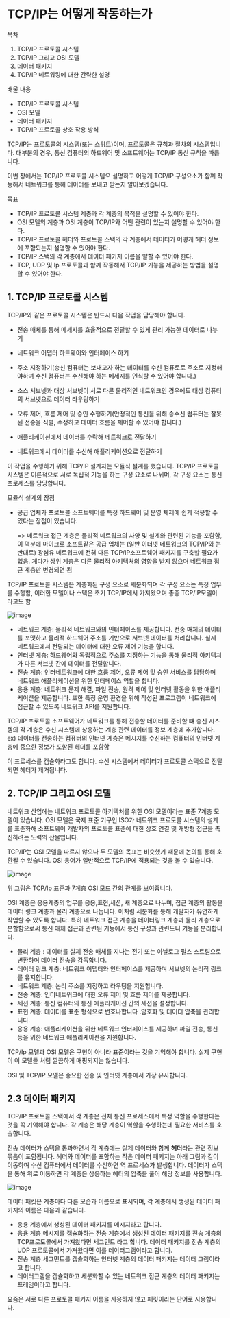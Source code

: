 # TCP/IP는 어떻게 작동하는가

목차

1. TCP/IP 프로토콜 시스템
2. TCP/IP 그리고 OSI 모델
3. 데이터 패키지
4. TCP/IP 네트워킹에 대한 간략한 설명



배울 내용

- TCP/IP 프로토콜 시스템
- OSI 모델
- 데이터 패키지
- TCP/IP 프로토콜 상호 작용 방식



TCP/IP는 프로토콜의 시스템(또는 스위트)이며, 프로토콜은 규칙과 절차의 시스템입니다. 대부분의 경우, 통신 컴퓨터의 하드웨어 및 소프트웨어는 TCP/IP 통신 규칙을 따릅니다.

이번 장에서는 TCP/IP 프로토콜 시스템으 설명하고 어떻게 TCP/IP 구성요소가 함꼐 작동해서 네트워크를 통해 데이터를 보내고 받는지 알아보겠습니다.



목표

- TCP/IP 프로토콜 시스템 계층과 각 계층의 목적을 설명할 수 있어야 한다.
- OSI 모델의 계층과 OSI 계층이 TCP/IP와 어떤 관련이 있는지 설명할 수 있어야 한다.
- TCP/IP 프로토콜 헤더와 프로토콜 스택의 각 계층에서 데이터가 어떻게 헤더 정보에 포함되는지 설명할 수 있어야 한다.
- TCP/IP 스택의 각 계층에서 데이터 패키지 이름을 말할 수 있어야 한다.
- TCP, UDP 및 Ip 프로토콜과 함꼐 작동해서 TCP/IP 기능을 제공하는 방법을 설명할 수 있어야 한다.



## 1. TCP/IP 프로토콜 시스템

TCP/IP와 같은 프로토콜 시스템은 반드시 다음 작업을 담당해야 합니다.

- 전송 매체를 통해 메세지를 효율적으로 전달할 수 있게 관리 가능한 데이터로 나누기
- 네트워크 어댑터 하드웨어와 인터페이스 하기
- 주소 지정하기(송신 컴퓨터는 보내고자 하는 데이터를 수신 컴퓨토로 주소로 지정해야하며 수신 컴퓨터는 수신해야 하는 메세지를 인식할 수 있어야 합니다.)

- 소스 서브넷과 대상 서브넷이 서로 다른 물리적인 네트워크인 경우에도 대상 컴퓨터의 서브넷으로 데이터 라우팅하기
- 오류 제어, 흐름 제어 및 승인 수행하기(안정적인 통신을 위해 송수신 컴퓨터는 잘못된 전송을 식별, 수정하고 데이터 흐름을 제어할 수 있어야 합니다.)

- 애플리케이션에서 데이터를 수락해 네트워크로 전달하기
- 네트워크에서 데이터를 수신해 애플리케이션으로 전달하기

이 작업을 수행하기 위해 TCP/IP 설계자는 모듈식 설계를 했습니다. TCP/IP 프로토콜 시스템은 이론적으로 서로 독립적 기능을 하는 구성 요소로 나뉘며, 각 구성 요소는 통신 프로세스를 담당합니다.



모듈식 설계의 장점

- 공급 업체가 프로토콜 소프트웨어를 특정 하드웨어 및 운영 체제에 쉽게 적용할 수 있다는 장점이 있습니다.

  => 네트워크 접근 계층은 물리적 네트워크의 사양 및 설계와 관련된 기능을 포함함, 이 덕분에 마이크로 소프트같은 공급 업체는 (일반 이더넷 네트워크의 TCP/IP와 는 반대로) 광섬유 네트워크에 전혀 다른 TCP/IP소프트웨어 패키지를 구축할 필요가 없음. 게다가 상위 계층은 다른 물리적 아키텍처의 영향을 받지 않으며 네트워크 접근 계층만 변경되면 됨



TCP/IP 프로토콜 시스템은 계층화된 구성 요소로 세분화되며 각 구성 요소는 특정 업무를 수행함, 이러한 모델이나 스택은 초기 TCP/IP에서 가져왔으며 종종 TCP/IP모델이라고도 함



![image](https://user-images.githubusercontent.com/68668924/112112852-630f5980-8bf9-11eb-9690-146cde7bfa1a.png) 



- 네트워크 계층: 물리적 네트워크와의 인터페이스를 제공합니다. 전송 매체의 데이터를 포맷하고 물리적 하드웨어 주소를 기반으로 서브넷 데이터를 처리합니다. 실제 네트워크에서 전달되는 데이터에 대한 오류 제어 기능을 합니다.
- 인터넷 계층: 하드웨어와 독립적으로 주소를 지정하는 기능을 통해 물리적 아키텍처가 다른 서브넷 간에 데이터를 전달합니다.
- 전송 계층: 인터네트워크에 대한 흐름 제어, 오류 제어 및 승인 서비스를 담당하며 네트워크 애플리케이션을 위한 인터페이스 역할을 합니다.
- 응용 계층: 네트워크 문제 해결, 파일 전송, 원격 제어 및 인터넷 활동을 위한 애플리케이션을 제공합니다. 또한 특정 운영 환경을 위해 작성된 프로그램이 네트워크에 접근할 수 있도록 네트워크 API를 지원합니다.



TCP/IP 프로토콜 소프트웨어가 네트워크를 통해 전송할 데이터를 준비할 떄 송신 시스템의 각 계층은 수신 시스템에 상응하는 계층 관련 데이터를 정보 계층에 추가합니다. ex) 데이터를 전송하는 컴퓨터의 인터넷 계층은 메시지를 수신하는 컴퓨터의 인터넷 계층에 중요한 정보가 포함된 헤더를 포함함

이 프로세스를 캡슐화라고도 합니다. 수신 시스템에서 데이터가 프로토콜 스택으로 전달되면 헤더가 제거됩니다.



## 2. TCP/IP 그리고 OSI 모델

네트워크 산업에는 네트워크 프로토콜 아키텍처를 위한 OSI 모델이라는 표준 7계층 모델이 있습니다. OSI 모델은 국제 표준 기구인 ISO가 네트워크 프로토콜 시스템의 설계를 표준화해 소프트웨어 개발자의 프로토콜 표준에 대한 상호 연결 및 개방형 접근을 촉진하려는 노력의 산물입니다.

TCP/IP는 OSI 모델을 따르지 않으나 두 모델의 목표는 비슷했기 때문에 논의를 통해 호환될 수 있습니다. OSI 용어가 일반적으로 TCP/IP에 적용되는 것을 볼 수 있습니다.

![image](https://user-images.githubusercontent.com/68668924/112116184-5a208700-8bfd-11eb-85e1-52812f3d4c0a.png) 

위 그림은 TCP/Ip 표준과 7계층 OSI 모드 간의 관계를 보여줍니다.

OSI 계층은 응용계층의 업무를 응용,표현,세션, 새 계층으로 나누며, 접근 계층의 활동을 데이터 링크 계층과 물리 계층으로 나눕니다. 이처럼 세분화를 통해 개발자가 유연하게 작업할 수 있도록 합니다. 특히 네트워크 접근 계층을 데이터링크 계층과 물리 계층으로 분할함으로써 통신 매체 접근과 관련된 기능에서 통신 구성과 관련도니 기능을 분리합니다.



- 물리 계층 : 데이터를 실제 전송 매체를 지나는 전기 또는 아날로그 펄스 스트림으로 변환하며 데이터 전송을 감독합니다.
- 데이터 링크 계층: 네트워크 어댑터와 인터페이스를 제공하며 서브넷의 논리적 링크를 유지합니다.
- 네트워크 계층: 논리 주소를 지정하고 라우팅을 지원합니다.
- 전송 계층: 인터네트워크에 대한 오류 제어 및 흐름 제어를 제공합니다.
- 세션 계층: 통신 컴퓨터의 통신 애플리케이션 간의 세션을 설정합니다.
- 표현 계층: 데이터를 표준 형식으로 변호나합니다 .암호화 및 데이터 압축을 관리합니다.
- 응용 계층: 애플리케이션을 위한 네트워크 인터페이스를 제공하며 파일 전송, 통신 등을 위한 네트워크 애플리케이션을 지원합니다.



TCP/Ip 모델과 OSI 모델은 구현이 아니라 표준이라는 것을 기억해야 합니다. 실제 구현이 이 모델들 처럼 깔끔하게 매핑되지는 않습니다.

OSI 및 TCP/IP 모델은 중요한 전송 및 인터넷 계층에서 가장 유사합니다. 



## 2.3 데이터 패키지

TCP/IP 프로토콜 스택에서 각 계층은 전체 통신 프로세스에서 특정 역할을 수행한다는 것을 꼭 기억해야 합니다. 각 계층은 해당 계층이 역할을 수행하는데 필요한 서비스를 호출합니다.

 전송 데이터가 스택을 통과하면서 각 계층에는 실제 데이터와 함께 **헤더**라는 관련 정보 묶음이 포함됩니다. 헤더와 데이터를 포함하는 작은 데이터 패키지는 아래 그림과 같이 이동하며 수신 컴퓨터에서 데이터를 수신하면 역  프로세스가 발생합니다. 데이터가 스택을 통해 위로 이동하면 각 계층은 상응하는 헤더의 압축을 풀어 해당 정보를 사용합니다.



![image](https://user-images.githubusercontent.com/68668924/112119200-7e319780-8c00-11eb-8da5-47b1696476c8.png) 





데이터 패킷은 계층마다 다른 모습과 이름으로 표시되며, 각 계층에서 생성된 데이터 패키지의 이름은 다음과 같습니다.



- 응용 계층에서 생성된 데이터 패키지를 메시지라고 합니다.
- 응용 계층 메시지를 캡슐화하는 전송 계층에서 생성된 데이터 패키지를 전송 계층의 TCP프로토콜에서 가져왔다면 세그먼트 라고 합니다. 데이터 패키지를 전송 계층의 UDP 프로토콜에서 가져왔다면 이를 데이터그램이라고 합니다.
- 전송 계층 세그먼트를 캡슐화하는 인터넷 계층의 데이터 패키지는 데이터 그램이라고 합니다.
- 데이터그램을 캡슐화하고 세분화할 수 있는 네트워크 접근 계층의 데이터 패키지는 프레임이라고 합니다.

요즘은 서로 다른 프로토콜 패키지 이름을 사용하지 않고 패킷이라는 단어로 사용합니다.

